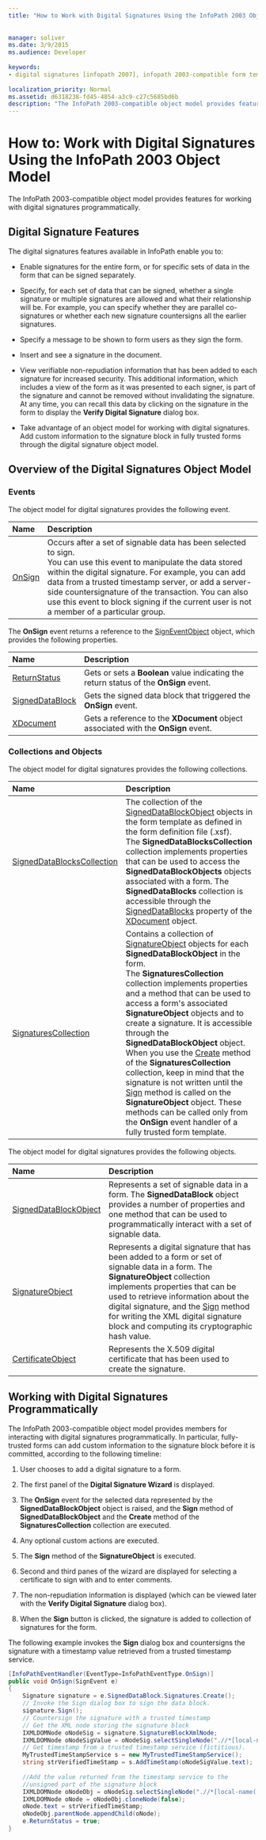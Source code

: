 ```yaml
---
title: "How to Work with Digital Signatures Using the InfoPath 2003 Object Model"
 
 
manager: soliver
ms.date: 3/9/2015
ms.audience: Developer
 
keywords:
- digital signatures [infopath 2007], infopath 2003-compatible form templates,InfoPath 2003-compatible form templates, digital signatures
 
localization_priority: Normal
ms.assetid: d6318238-fd45-4854-a3c9-c27c5685bd6b
description: "The InfoPath 2003-compatible object model provides features for working with digital signatures programmatically."
---
```


# How to: Work with Digital Signatures Using the InfoPath 2003 Object Model

The InfoPath 2003-compatible object model provides features for working with digital signatures programmatically.
  
## Digital Signature Features

The digital signatures features available in InfoPath enable you to: 
  
- Enable signatures for the entire form, or for specific sets of data in the form that can be signed separately.
    
- Specify, for each set of data that can be signed, whether a single signature or multiple signatures are allowed and what their relationship will be. For example, you can specify whether they are parallel co-signatures or whether each new signature countersigns all the earlier signatures.
    
- Specify a message to be shown to form users as they sign the form.
    
- Insert and see a signature in the document. 
    
- View verifiable non-repudiation information that has been added to each signature for increased security. This additional information, which includes a view of the form as it was presented to each signer, is part of the signature and cannot be removed without invalidating the signature. At any time, you can recall this data by clicking on the signature in the form to display the **Verify Digital Signature** dialog box. 
    
- Take advantage of an object model for working with digital signatures. Add custom information to the signature block in fully trusted forms through the digital signature object model. 
    
## Overview of the Digital Signatures Object Model

### Events

The object model for digital signatures provides the following event.
  
|**Name**|**Description**|
|:-----|:-----|
|[OnSign](https://msdn.microsoft.com/library/Microsoft.Office.Interop.InfoPath.SemiTrust._XDocumentEventSink2_Event.OnSign.aspx) <br/> |Occurs after a set of signable data has been selected to sign.  <br/> You can use this event to manipulate the data stored within the digital signature. For example, you can add data from a trusted timestamp server, or add a server-side countersignature of the transaction. You can also use this event to block signing if the current user is not a member of a particular group.  <br/> |
   
The **OnSign** event returns a reference to the [SignEventObject](https://msdn.microsoft.com/library/Microsoft.Office.Interop.InfoPath.SemiTrust.SignEventObject.aspx) object, which provides the following properties. 
  
|**Name**|**Description**|
|:-----|:-----|
|[ReturnStatus](https://msdn.microsoft.com/library/Microsoft.Office.Interop.InfoPath.SignEvent.ReturnStatus.aspx) <br/> |Gets or sets a **Boolean** value indicating the return status of the **OnSign** event.  <br/> |
|[SignedDataBlock](https://msdn.microsoft.com/library/Microsoft.Office.Interop.InfoPath.SignEvent.SignedDataBlock.aspx) <br/> |Gets the signed data block that triggered the **OnSign** event.  <br/> |
|[XDocument](https://msdn.microsoft.com/library/Microsoft.Office.Interop.InfoPath.SemiTrust.SignEvent.XDocument.aspx) <br/> |Gets a reference to the **XDocument** object associated with the **OnSign** event.  <br/> |
   
### Collections and Objects

The object model for digital signatures provides the following collections.
  
|**Name**|**Description**|
|:-----|:-----|
|[SignedDataBlocksCollection](https://msdn.microsoft.com/library/Microsoft.Office.Interop.InfoPath.SemiTrust.SignedDataBlocksCollection.aspx) <br/> |The collection of the [SignedDataBlockObject](https://msdn.microsoft.com/library/Microsoft.Office.Interop.InfoPath.SemiTrust.SignedDataBlockObject.aspx) objects in the form template as defined in the form definition file (.xsf).  <br/> The **SignedDataBlocksCollection** collection implements properties that can be used to access the **SignedDataBlockObjects** objects associated with a form. The **SignedDataBlocks** collection is accessible through the [SignedDataBlocks](https://msdn.microsoft.com/library/Microsoft.Office.Interop.InfoPath.SemiTrust._XDocument2.SignedDataBlocks.aspx) property of the [XDocument](https://msdn.microsoft.com/library/Microsoft.Office.Interop.InfoPath.SemiTrust.XDocument.aspx) object.  <br/> |
|[SignaturesCollection](https://msdn.microsoft.com/library/Microsoft.Office.Interop.InfoPath.SemiTrust.SignaturesCollection.aspx) <br/> |Contains a collection of [SignatureObject](https://msdn.microsoft.com/library/Microsoft.Office.Interop.InfoPath.SemiTrust.SignatureObject.aspx) objects for each **SignedDataBlockObject** in the form.  <br/> The **SignaturesCollection** collection implements properties and a method that can be used to access a form's associated **SignatureObject** objects and to create a signature. It is accessible through the **SignedDataBlockObject** object.  <br/> When you use the [Create](https://msdn.microsoft.com/library/Microsoft.Office.Interop.InfoPath.SemiTrust.Signatures.Create.aspx) method of the **SignaturesCollection** collection, keep in mind that the signature is not written until the [Sign](https://msdn.microsoft.com/library/Microsoft.Office.Interop.InfoPath.SemiTrust.Signature.Sign.aspx) method is called on the **SignatureObject** object. These methods can be called only from the **OnSign** event handler of a fully trusted form template.  <br/> |
   
The object model for digital signatures provides the following objects.
  
|**Name**|**Description**|
|:-----|:-----|
|[SignedDataBlockObject](https://msdn.microsoft.com/library/Microsoft.Office.Interop.InfoPath.SemiTrust.SignedDataBlockObject.aspx) <br/> |Represents a set of signable data in a form. The **SignedDataBlock** object provides a number of properties and one method that can be used to programmatically interact with a set of signable data.  <br/> |
|[SignatureObject](https://msdn.microsoft.com/library/Microsoft.Office.Interop.InfoPath.SemiTrust.SignatureObject.aspx) <br/> |Represents a digital signature that has been added to a form or set of signable data in a form. The **SignatureObject** collection implements properties that can be used to retrieve information about the digital signature, and the [Sign](https://msdn.microsoft.com/library/Microsoft.Office.Interop.InfoPath.SemiTrust.Signature.Sign.aspx) method for writing the XML digital signature block and computing its cryptographic hash value.  <br/> |
|[CertificateObject](https://msdn.microsoft.com/library/Microsoft.Office.Interop.InfoPath.SemiTrust.CertificateObject.aspx) <br/> |Represents the X.509 digital certificate that has been used to create the signature.  <br/> |
   
## Working with Digital Signatures Programmatically

The InfoPath 2003-compatible object model provides members for interacting with digital signatures programmatically. In particular, fully-trusted forms can add custom information to the signature block before it is committed, according to the following timeline:
  
1. User chooses to add a digital signature to a form.
    
2. The first panel of the **Digital Signature Wizard** is displayed. 
    
3. The **OnSign** event for the selected data represented by the **SignedDataBlockObject** object is raised, and the **Sign** method of **SignedDataBlockObject** and the **Create** method of the **SignaturesCollection** collection are executed. 
    
4. Any optional custom actions are executed.
    
5. The **Sign** method of the **SignatureObject** is executed. 
    
6. Second and third panes of the wizard are displayed for selecting a certificate to sign with and to enter comments.
    
7. The non-repudiation information is displayed (which can be viewed later with the **Verify Digital Signature** dialog box). 
    
8. When the **Sign** button is clicked, the signature is added to collection of signatures for the form. 
    
The following example invokes the **Sign** dialog box and countersigns the signature with a timestamp value retrieved from a trusted timestamp service. 
  
```cs
[InfoPathEventHandler(EventType=InfoPathEventType.OnSign)]
public void OnSign(SignEvent e)
{
    Signature signature = e.SignedDataBlock.Signatures.Create();
    // Invoke the Sign dialog box to sign the data block.
    signature.Sign();
    // Countersign the signature with a trusted timestamp
    // Get the XML node storing the signature block
    IXMLDOMNode oNodeSig = signature.SignatureBlockXmlNode;
    IXMLDOMNode oNodeSigValue = oNodeSig.selectSingleNode(".//*[local-name(.)='signatureValue']");
    // Get timestamp from a trusted timestamp service (fictitious).
    MyTrustedTimeStampService s = new MyTrustedTimeStampService();
    string strVerifiedTimeStamp = s.AddTimeStamp(oNodeSigValue.text);
    
    //Add the value returned from the timestamp service to the 
    //unsigned part of the signature block
    IXMLDOMNode oNodeObj = oNodeSig.selectSingleNode(".//*[local-name(.)='Object']");
    IXMLDOMNode oNode = oNodeObj.cloneNode(false);
    oNode.text = strVerifiedTimeStamp;
    oNodeObj.parentNode.appendChild(oNode);
    e.ReturnStatus = true;
}
```


